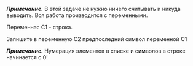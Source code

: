 ***Примечание.*** В этой задаче не нужно ничего считывать и никуда выводить. Вся работа производится с переменными.

Переменная C1 - строка.

Запишите в переменную C2 предпоследний символ переменной C1

***Примечание.*** Нумерация элементов в списке и символов в строке начинается с 0!
